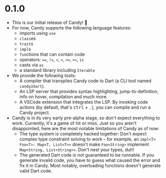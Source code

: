 # 0.1.0

* This is our initial release of Candy! 🎉
* For now, Candy supports the following language features:
  * imports using `use`
  * `class`es
  * `trait`s
  * `impl`s
  * `fun`ctions that can contain code
  * operators: `==`, `!=`, `<`, `>`, `<=`, `>=`, `is`
  * casts via `as`
  * a standard library including `Iterable`
* We provide the following tools:
  * A compiler that transpiles Candy code to Dart (a CLI tool named `candy2dart`).
  * An LSP server that provides syntax highlighting, jump-to-definition, info on hover, compilation and much more.
  * A VSCode extension that integrates the LSP. By invoking code actions (by default, that's <kbd>ctrl</kbd> + <kbd>.</kbd>), you can compile and run a Candy project.
* Candy is in its very early pre-alpha stage, so don't expect everything to work. Currently, it's a game of hit or miss.
  Just so you aren't disappointed, here are the most notable limitations of Candy as of now:
  * The type system is completely hacked together: Don't expect complex type constraint solving to work – for example, an `impl<T> Foo<T>: Map<T, List<T>>` doesn't make `Foo<String>` implement `Map<String, List<String>>`. Don't nest your types, duh!
  * The generated Dart code is not guaranteed to be runnable. If you generate invalid code, you have to guess what caused the error and fix it in Candy. Most notably, overloading functions doesn't generate valid Dart code.
